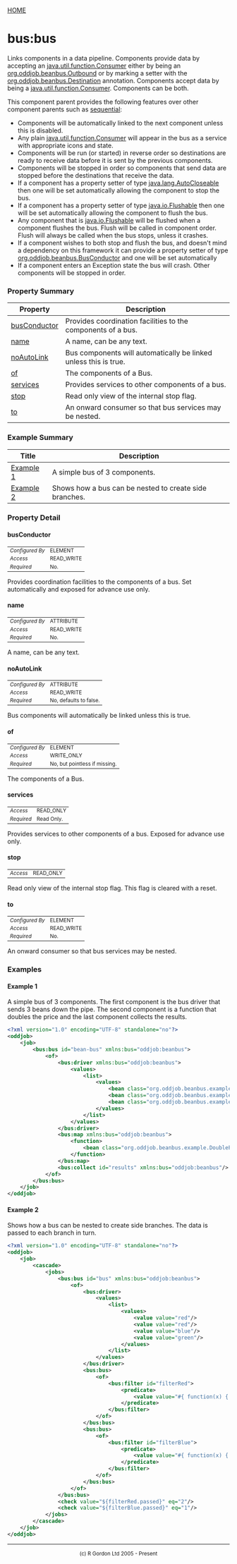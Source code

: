 [HOME](../../../../README.md)
# bus:bus

Links components in a data pipeline. Components
provide data by accepting an [java.util.function.Consumer](https://docs.oracle.com/en/java/javase/11/docs/api/java.base/java/util/function/Consumer.html) either by
being an [org.oddjob.beanbus.Outbound](http://rgordon.co.uk/oddjob/1.6.0/api/org/oddjob/beanbus/Outbound.html) or by marking a setter with the [org.oddjob.beanbus.Destination](http://rgordon.co.uk/oddjob/1.6.0/api/org/oddjob/beanbus/Destination.html)
annotation. Components accept data by being a [java.util.function.Consumer](https://docs.oracle.com/en/java/javase/11/docs/api/java.base/java/util/function/Consumer.html). Components
can be both.


This component parent provides the following features over other component parents
such as [sequential](../../../../org/oddjob/jobs/structural/SequentialJob.md):

- Components will be automatically linked to the next component unless this is disabled.
- Any plain [java.util.function.Consumer](https://docs.oracle.com/en/java/javase/11/docs/api/java.base/java/util/function/Consumer.html) will appear in the bus as a service with appropriate icons and state.
- Components will be run (or started) in reverse order so destinations are ready to receive data before it is sent by the previous components.
- Components will be stopped in order so components that send data are stopped before the destinations that receive the data.
- If a component has a property setter of type [java.lang.AutoCloseable](https://docs.oracle.com/en/java/javase/11/docs/api/java.base/java/lang/AutoCloseable.html) then one will be set automatically allowing the component to stop the bus.
- If a component has a property setter of type [java.io.Flushable](https://docs.oracle.com/en/java/javase/11/docs/api/java.base/java/io/Flushable.html) then one will be set automatically allowing the component to flush the bus.
- Any component that is [java.io.Flushable](https://docs.oracle.com/en/java/javase/11/docs/api/java.base/java/io/Flushable.html) will be flushed when a component flushes the bus. Flush will be called in component order. Flush will always be called when the bus stops, unless it crashes.
- If a component wishes to both stop and flush the bus, and doesn't mind a dependency on this framework it can provide a property setter of type [org.oddjob.beanbus.BusConductor](http://rgordon.co.uk/oddjob/1.6.0/api/org/oddjob/beanbus/BusConductor.html) and one will be set automatically
- If a component enters an Exception state the bus will crash. Other components will be stopped in order.




### Property Summary

| Property | Description |
| -------- | ----------- |
| [busConductor](#propertybusConductor) | Provides coordination facilities to the components of a bus. | 
| [name](#propertyname) | A name, can be any text. | 
| [noAutoLink](#propertynoAutoLink) | Bus components will automatically be linked unless this is true. | 
| [of](#propertyof) | The components of a Bus. | 
| [services](#propertyservices) | Provides services to other components of a bus. | 
| [stop](#propertystop) | Read only view of the internal stop flag. | 
| [to](#propertyto) | An onward consumer so that bus services may be nested. | 


### Example Summary

| Title | Description |
| ----- | ----------- |
| [Example 1](#example1) | A simple bus of 3 components. |
| [Example 2](#example2) | Shows how a bus can be nested to create side branches. |


### Property Detail
#### busConductor <a name="propertybusConductor"></a>

<table style='font-size:smaller'>
      <tr><td><i>Configured By</i></td><td>ELEMENT</td></tr>
      <tr><td><i>Access</i></td><td>READ_WRITE</td></tr>
      <tr><td><i>Required</i></td><td>No.</td></tr>
</table>

Provides coordination facilities to the components of a bus. Set automatically
and exposed for advance use only.

#### name <a name="propertyname"></a>

<table style='font-size:smaller'>
      <tr><td><i>Configured By</i></td><td>ATTRIBUTE</td></tr>
      <tr><td><i>Access</i></td><td>READ_WRITE</td></tr>
      <tr><td><i>Required</i></td><td>No.</td></tr>
</table>

A name, can be any text.

#### noAutoLink <a name="propertynoAutoLink"></a>

<table style='font-size:smaller'>
      <tr><td><i>Configured By</i></td><td>ATTRIBUTE</td></tr>
      <tr><td><i>Access</i></td><td>READ_WRITE</td></tr>
      <tr><td><i>Required</i></td><td>No, defaults to false.</td></tr>
</table>

Bus components will automatically be linked unless this is true.

#### of <a name="propertyof"></a>

<table style='font-size:smaller'>
      <tr><td><i>Configured By</i></td><td>ELEMENT</td></tr>
      <tr><td><i>Access</i></td><td>WRITE_ONLY</td></tr>
      <tr><td><i>Required</i></td><td>No, but pointless if missing.</td></tr>
</table>

The components of a Bus.

#### services <a name="propertyservices"></a>

<table style='font-size:smaller'>
      <tr><td><i>Access</i></td><td>READ_ONLY</td></tr>
      <tr><td><i>Required</i></td><td>Read Only.</td></tr>
</table>

Provides services to other components of a bus. Exposed for advance use only.

#### stop <a name="propertystop"></a>

<table style='font-size:smaller'>
      <tr><td><i>Access</i></td><td>READ_ONLY</td></tr>
</table>

Read only view of the internal stop flag.
This flag is cleared with a reset.

#### to <a name="propertyto"></a>

<table style='font-size:smaller'>
      <tr><td><i>Configured By</i></td><td>ELEMENT</td></tr>
      <tr><td><i>Access</i></td><td>READ_WRITE</td></tr>
      <tr><td><i>Required</i></td><td>No.</td></tr>
</table>

An onward consumer so that bus services may be nested.


### Examples
#### Example 1 <a name="example1"></a>

A simple bus of 3 components. The first component is the bus driver that sends 3 beans down the pipe.
The second component is a function that doubles the price and the last component collects the
results.


```xml
<?xml version="1.0" encoding="UTF-8" standalone="no"?>
<oddjob>
    <job>
        <bus:bus id="bean-bus" xmlns:bus="oddjob:beanbus">
            <of>
                <bus:driver xmlns:bus="oddjob:beanbus">
                    <values>
                        <list>
                            <values>
                                <bean class="org.oddjob.beanbus.example.Fruit" quantity="42" type="Apple" price="25.5"/>
                                <bean class="org.oddjob.beanbus.example.Fruit" quantity="24" type="Banana" price="36.2"/>
                                <bean class="org.oddjob.beanbus.example.Fruit" quantity="15" type="Pear" price="40.4"/>
                            </values>
                        </list>
                    </values>
                </bus:driver>
                <bus:map xmlns:bus="oddjob:beanbus">
                    <function>
                        <bean class="org.oddjob.beanbus.example.DoublePrice"/>
                    </function>
                </bus:map>
                <bus:collect id="results" xmlns:bus="oddjob:beanbus"/>
            </of>
        </bus:bus>
    </job>
</oddjob>
```


#### Example 2 <a name="example2"></a>

Shows how a bus can be nested to create side branches. The data is passed to each branch in turn.


```xml
<?xml version="1.0" encoding="UTF-8" standalone="no"?>
<oddjob>
    <job>
        <cascade>
            <jobs>
                <bus:bus id="bus" xmlns:bus="oddjob:beanbus">
                    <of>
                        <bus:driver>
                            <values>
                                <list>
                                    <values>
                                        <value value="red"/>
                                        <value value="red"/>
                                        <value value="blue"/>
                                        <value value="green"/>
                                    </values>
                                </list>
                            </values>
                        </bus:driver>
                        <bus:bus>
                            <of>
                                <bus:filter id="filterRed">
                                    <predicate>
                                        <value value="#{ function(x) { return 'red' == x }}"/>
                                    </predicate>
                                </bus:filter>
                            </of>
                        </bus:bus>
                        <bus:bus>
                            <of>
                                <bus:filter id="filterBlue">
                                    <predicate>
                                        <value value="#{ function(x) { return 'blue' == x }}"/>
                                    </predicate>
                                </bus:filter>
                            </of>
                        </bus:bus>
                    </of>
                </bus:bus>
                <check value="${filterRed.passed}" eq="2"/>
                <check value="${filterBlue.passed}" eq="1"/>
            </jobs>
        </cascade>
    </job>
</oddjob>
```



-----------------------

<div style='font-size: smaller; text-align: center;'>(c) R Gordon Ltd 2005 - Present</div>
